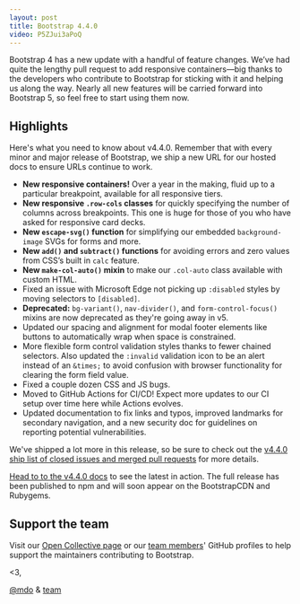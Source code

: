 ```yaml
---
layout: post
title: Bootstrap 4.4.0
video: P5ZJui3aPoQ
---
```


Bootstrap 4 has a new update with a handful of feature changes. We’ve had quite the lengthy pull request to add responsive containers—big thanks to the developers who contribute to Bootstrap for sticking with it and helping us along the way. Nearly all new features will be carried forward into Bootstrap 5, so feel free to start using them now.

## Highlights

Here's what you need to know about v4.4.0. Remember that with every minor and major release of Bootstrap, we ship a new URL for our hosted docs to ensure URLs continue to work.

- **New responsive containers!** Over a year in the making, fluid up to a particular breakpoint, available for all responsive tiers.
- **New responsive `.row-cols` classes** for quickly specifying the number of columns across breakpoints. This one is huge for those of you who have asked for responsive card decks.
- **New `escape-svg()` function** for simplifying our embedded `background-image` SVGs for forms and more.
- **New `add()` and `subtract()` functions** for avoiding errors and zero values from CSS’s built in `calc` feature.
- **New `make-col-auto()` mixin** to make our `.col-auto` class available with custom HTML.
- Fixed an issue with Microsoft Edge not picking up `:disabled` styles by moving selectors to `[disabled]`.
- **Deprecated:** `bg-variant()`, `nav-divider()`, and `form-control-focus()` mixins are now deprecated as they're going away in v5.
- Updated our spacing and alignment for modal footer elements like buttons to automatically wrap when space is constrained.
- More flexible form control validation styles thanks to fewer chained selectors. Also updated the `:invalid` validation icon to be an alert instead of an `&times;` to avoid confusion with browser functionality for clearing the form field value.
- Fixed a couple dozen CSS and JS bugs.
- Moved to GitHub Actions for CI/CD! Expect more updates to our CI setup over time here while Actions evolves.
- Updated documentation to fix links and typos, improved landmarks for secondary navigation, and a new security doc for guidelines on reporting potential vulnerabilities.

We've shipped a lot more in this release, so be sure to check out the [v4.4.0 ship list of closed issues and merged pull requests](https://github.com/twbs/bootstrap/issues?q=project%3Atwbs%2Fbootstrap%2F18+is%3Aclosed+sort%3Aupdated-desc) for more details.

[Head to to the v4.4.0 docs](https://getbootstrap.com/docs/4.4/) to see the latest in action. The full release has been published to npm and will soon appear on the BootstrapCDN and Rubygems.

## Support the team

Visit our [Open Collective page](https://opencollective.com/bootstrap) or our [team members](https://github.com/orgs/twbs/people)' GitHub profiles to help support the maintainers contributing to Bootstrap.

<3,<br>

[@mdo](https://github.com/mdo) & [team](https://github.com/twbs)
